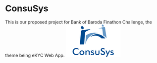 # ConsuSys
This is our proposed project for Bank of Baroda Finathon Challenge, the theme being eKYC Web App.
![Alt text](https://github.com/RohanGoyal2014/ConsuSys/blob/master/image%20assets/consusyslogo.png)
